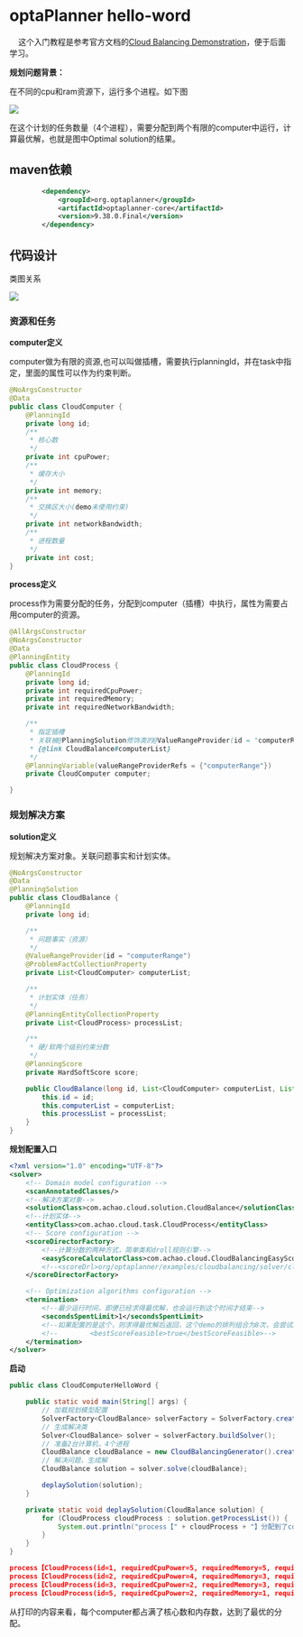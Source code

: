 # optaPlanner hello-word

    这个入门教程是参考官方文档的[Cloud Balancing Demonstration](https://docs.optaplanner.org/7.8.0.Final/optaplanner-docs/html_single/index.html?spm=a2c6h.12873639.article-detail.7.2e763a9enqyqj9#quickStart)，便于后面学习。

**规划问题背景：**

在不同的cpu和ram资源下，运行多个进程。如下图

![](E:\sourceCode\optaplanner\examples\helloword\png\cloudBalanceUseCase.png)

在这个计划的任务数量（4个进程），需要分配到两个有限的computer中运行，计算最优解，也就是图中Optimal solution的结果。





## maven依赖

```xml
        <dependency>
            <groupId>org.optaplanner</groupId>
            <artifactId>optaplanner-core</artifactId>
            <version>9.38.0.Final</version>
        </dependency>
```

## 代码设计

类图关系

![](E:\sourceCode\optaplanner\examples\helloword\png\cloudBalanceClassDiagram.png)

### 资源和任务

**computer定义**

computer做为有限的资源,也可以叫做插槽，需要执行planningId，并在task中指定，里面的属性可以作为约束判断。

```java
@NoArgsConstructor
@Data
public class CloudComputer {
    @PlanningId
    private long id;
    /**
     * 核心数
     */
    private int cpuPower;
    /**
     * 缓存大小
     */
    private int memory;
    /**
     * 交换区大小(demo未使用约束)
     */
    private int networkBandwidth;
    /**
     * 进程数量
     */
    private int cost;
}
```

**process定义**

process作为需要分配的任务，分配到computer（插槽）中执行，属性为需要占用computer的资源。

```java
@AllArgsConstructor
@NoArgsConstructor
@Data
@PlanningEntity
public class CloudProcess {
    @PlanningId
    private long id;
    private int requiredCpuPower;
    private int requiredMemory;
    private int requiredNetworkBandwidth;

    /**
     * 指定插槽
     * 关联被@PlanningSolution修饰类的@ValueRangeProvider(id = "computerRange") 修饰属性id
     * {@link CloudBalance#computerList}
     */
    @PlanningVariable(valueRangeProviderRefs = {"computerRange"})
    private CloudComputer computer;

}
```

### 规划解决方案

**solution定义**

规划解决方案对象。关联问题事实和计划实体。

```java
@NoArgsConstructor
@Data
@PlanningSolution
public class CloudBalance {
    @PlanningId
    private long id;

    /**
     * 问题事实（资源）
     */
    @ValueRangeProvider(id = "computerRange")
    @ProblemFactCollectionProperty
    private List<CloudComputer> computerList;

    /**
     * 计划实体（任务）
     */
    @PlanningEntityCollectionProperty
    private List<CloudProcess> processList;

    /**
     * 硬/软两个级别约束分数
     */
    @PlanningScore
    private HardSoftScore score;

    public CloudBalance(long id, List<CloudComputer> computerList, List<CloudProcess> processList) {
        this.id = id;
        this.computerList = computerList;
        this.processList = processList;
    }
}
```

**规划配置入口**

```xml
<?xml version="1.0" encoding="UTF-8"?>
<solver>
    <!-- Domain model configuration -->
    <scanAnnotatedClasses/>
    <!--解决方案对象-->
    <solutionClass>com.achao.cloud.solution.CloudBalance</solutionClass>
    <!--计划实体-->
    <entityClass>com.achao.cloud.task.CloudProcess</entityClass>
    <!-- Score configuration -->
    <scoreDirectorFactory>
        <!--计算分数的两种方式，简单类和droll规则引擎-->
        <easyScoreCalculatorClass>com.achao.cloud.CloudBalancingEasyScoreCalculator</easyScoreCalculatorClass>
        <!--<scoreDrl>org/optaplanner/examples/cloudbalancing/solver/cloudBalancingScoreRules.drl</scoreDrl>-->
    </scoreDirectorFactory>

    <!-- Optimization algorithms configuration -->
    <termination>
        <!--最少运行时间，即便已经求得最优解，也会运行到这个时间才结束-->
        <secondsSpentLimit>1</secondsSpentLimit>
        <!--如果配置的是这个，则求得最优解后返回，这个demo的排列组合为8次，会尝试所有的排列组合-->
        <!--        <bestScoreFeasible>true</bestScoreFeasible>-->
    </termination>
</solver>
```




**启动**

```java
public class CloudComputerHelloWord {

    public static void main(String[] args) {
        // 加载规划模型配置
        SolverFactory<CloudBalance> solverFactory = SolverFactory.createFromXmlResource("com/achao/cloud/cloudBalancingSolverConfig.xml");
        // 生成解决类
        Solver<CloudBalance> solver = solverFactory.buildSolver();
        // 准备2台计算机，4个进程
        CloudBalance cloudBalance = new CloudBalancingGenerator().createCloudBalance();
        // 解决问题，生成解
        CloudBalance solution = solver.solve(cloudBalance);

        deplaySolution(solution);
    }

    private static void deplaySolution(CloudBalance solution) {
        for (CloudProcess cloudProcess : solution.getProcessList()) {
            System.out.println("process【" + cloudProcess + "】分配到了computer【" + cloudProcess.getComputer() + "】中执行");
        }
    }
}
```

```json
process【CloudProcess(id=1, requiredCpuPower=5, requiredMemory=5, requiredNetworkBandwidth=1, computer=CloudComputer(id=1, cpuPower=7, memory=6, networkBandwidth=10, cost=2))】分配到了computer【CloudComputer(id=1, cpuPower=7, memory=6, networkBandwidth=10, cost=2)】中执行
process【CloudProcess(id=2, requiredCpuPower=4, requiredMemory=3, requiredNetworkBandwidth=2, computer=CloudComputer(id=2, cpuPower=6, memory=6, networkBandwidth=10, cost=2))】分配到了computer【CloudComputer(id=2, cpuPower=6, memory=6, networkBandwidth=10, cost=2)】中执行
process【CloudProcess(id=3, requiredCpuPower=2, requiredMemory=3, requiredNetworkBandwidth=0, computer=CloudComputer(id=2, cpuPower=6, memory=6, networkBandwidth=10, cost=2))】分配到了computer【CloudComputer(id=2, cpuPower=6, memory=6, networkBandwidth=10, cost=2)】中执行
process【CloudProcess(id=5, requiredCpuPower=2, requiredMemory=1, requiredNetworkBandwidth=0, computer=CloudComputer(id=1, cpuPower=7, memory=6, networkBandwidth=10, cost=2))】分配到了computer【CloudComputer(id=1, cpuPower=7, memory=6, networkBandwidth=10, cost=2)】中执行
```

从打印的内容来看，每个computer都占满了核心数和内存数，达到了最优的分配。

